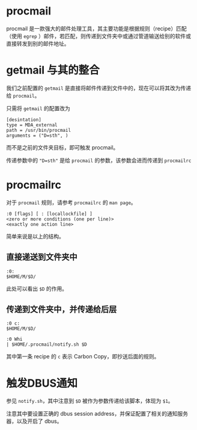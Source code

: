 # procmail

procmail 是一款强大的邮件处理工具，其主要功能是根据规则（recipe）匹配（使用 `egrep` ）邮件，若匹配，则传递到文件夹中或通过管道输送给别的软件或直接转发到别的邮件地址。

# getmail 与其的整合

我们之前配置的 `getmail` 是直接将邮件传递到文件中的，现在可以将其改为传递给 `procmail`。

只需将 `getmail` 的配置改为

```
[desintation]
type = MDA_external
path = /usr/bin/procmail
arguments = ("D=sth", )
```

而不是之前的文件夹目标，即可触发 procmail。

传递参数中的 `"D=sth"` 是给 `procmail` 的参数，该参数会进而传递到 `procmailrc`


# procmailrc

对于 `procmail` 规则，请参考 `procmailrc` 的 `man page`。

```
:0 [flags] [ : [locallockfile] ]
<zero or more conditions (one per line)>
<exactly one action line>
```

简单来说是以上的结构。

## 直接递送到文件夹中

```
:0:
$HOME/M/$D/
```

此处可以看出 `$D` 的作用。

## 传递到文件夹中，并传递给后层

```
:0 c:
$HOME/M/$D/

:0 Whi
| $HOME/.procmail/notify.sh $D
```

其中第一条 recipe 的 `c` 表示 Carbon Copy，即抄送后面的规则。

# 触发DBUS通知

参见 `notify.sh`，其中注意到 `$D` 被作为参数传递给该脚本，体现为 `$1`。

注意其中要设置正确的 dbus session address，并保证配置了相关的通知服务器，以及开启了 dbus。

